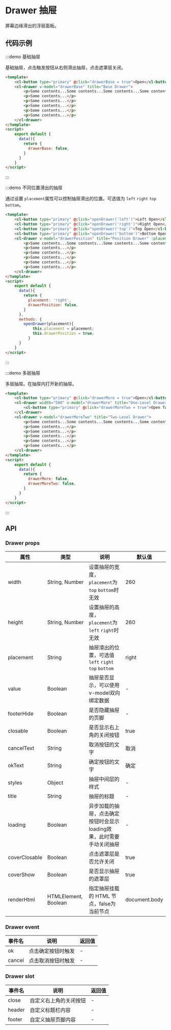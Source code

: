 # Drawer 抽屉

屏幕边缘滑出的浮层面板。

## 代码示例


:::demo 基础抽屉

基础抽屉，点击触发按钮从右侧滑出抽屉，点击遮罩层关闭。

```html
<template>
    <cl-button type="primary" @click="drawerBase = true">Open</cl-button>
    <cl-drawer v-model="drawerBase" title="Base Drawer">
        <p>Some contents...Some contents...Some contents...Some contents...Some contents...</p>
        <p>Some contents...</p>
        <p>Some contents...</p>
        <p>Some contents...</p>
        <p>Some contents...</p>
        <p>Some contents...</p>
    </cl-drawer>
</template>
<script>
    export default {
      data(){
        return {
          drawerBase: false,
        }
      }
    }
</script>

```

:::


:::demo 不同位置滑出的抽屉

通过设置 `placement`属性可以控制抽屉滑出的位置。可选值为 `left` `right` `top` `bottom`。

```html
<template>
    <cl-button type="primary" @click="openDrawer('left')">Left Open</cl-button>
    <cl-button type="primary" @click="openDrawer('right')">Right Open</cl-button>
    <cl-button type="primary" @click="openDrawer('top')">Top Open</cl-button>
    <cl-button type="primary" @click="openDrawer('bottom')">Bottom Open</cl-button>
    <cl-drawer v-model="drawerPosition" title="Position Drawer" :placement="placement">
        <p>Some contents...Some contents...Some contents...Some contents...Some contents...</p>
        <p>Some contents...</p>
        <p>Some contents...</p>
        <p>Some contents...</p>
        <p>Some contents...</p>
        <p>Some contents...</p>
    </cl-drawer>
</template>
<script>
    export default {
      data(){
        return {
          placement: 'right',
          drawerPosition: false,
        }
      },
      methods: {
        openDrawer(placement){
            this.placement = placement;
            this.drawerPosition = true;
          }
      }
    }
</script>

```

:::


:::demo 多层抽屉

多层抽屉。在抽屉内打开新的抽屉。

```html
<template>
    <cl-button type="primary" @click="drawerMore = true">Open</cl-button>
    <cl-drawer width="500" v-model="drawerMore" title="One-Level Drawer">
        <cl-button type="primary" @click="drawerMoreTwo = true">Open TwoDrawer</cl-button>
    </cl-drawer>
    <cl-drawer v-model="drawerMoreTwo" title="Two-Level Drawer">
        <p>Some contents...Some contents...Some contents...Some contents...Some contents...</p>
        <p>Some contents...</p>
        <p>Some contents...</p>
        <p>Some contents...</p>
        <p>Some contents...</p>
        <p>Some contents...</p>
    </cl-drawer>
</template>
<script>
    export default {
      data(){
        return {
          drawerMore: false,
          drawerMoreTwo: false,
        }
      }
    }
</script>

```

:::



## API

### Drawer props

| 属性 | 类型 | 说明 | 默认值 |
| ---- | ---- | ---- | ---- |
| width | String, Number | 设置抽屉的宽度，`placement`为`top` `bottom`时无效 | 260 |
| height | String, Number | 设置抽屉的高度，`placement`为`left` `right`时无效 | 260 |
| placement | String | 抽屉滑出的位置，可选值`left` `right` `top` `bottom` | right |
| value | Boolean | 抽屉是否显示，可以使用v-model双向绑定数据 | - |
| footerHide | Boolean | 是否隐藏抽屉的页脚 | - |
| closable | Boolean | 是否显示右上角的关闭按钮 | true |
| cancelText | String | 取消按钮的文字 | 取消 |
| okText | String | 确定按钮的文字 | 确定 |
| styles | Object | 抽屉中间层的样式 | - |
| title | String | 抽屉的标题 | - |
| loading | Boolean | 异步加载的抽屉，点击确定按钮时会显示loading效果，此时需要手动关闭抽屉 | - |
| coverClosable | Boolean | 点击遮罩层是否允许关闭 | true |
| coverShow | Boolean | 是否显示抽屉的遮罩层 | true |
| renderHtml | HTMLElement, Boolean | 指定抽屉挂载的 HTML 节点，false为当前节点 | document.body |


### Drawer event

| 事件名 | 说明 | 返回值 |
| ---- | ---- | ---- |
| ok | 点击确定按钮时触发 | - |
| cancel | 点击取消按钮时触发 | - |


### Drawer slot

| 事件名 | 说明 | 返回值 |
| ---- | ---- | ---- |
| close | 自定义右上角的关闭按钮 | - |
| header | 自定义标题栏内容 | - |
| footer | 自定义抽屉页脚内容 | - |

